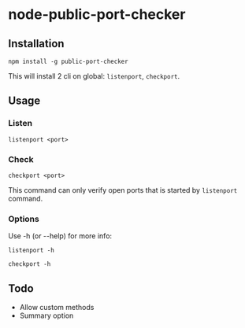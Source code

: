 # node-public-port-checker

## Installation

`npm install -g public-port-checker`

This will install 2 cli on global: `listenport`, `checkport`.

## Usage

### Listen

`listenport <port>`

### Check

`checkport <port>`

This command can only verify open ports that is started by `listenport` command.

### Options

Use -h (or --help) for more info:

`listenport -h`

`checkport -h`

## Todo

- Allow custom methods
- Summary option
